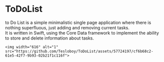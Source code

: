# ToDoList

<div id="header"
<h3>to Do List is a simple minimalistic single page application where there is nothing superfluous, just adding and removing current tasks.</h3>
  </div>
  <div id="header"
  <h3>It is written in Swift, using the Core Data framework to implement the ability to store and delete information about tasks.</h3>
    </div>

    <img width="616" alt="1" src="https://github.com/Tesloboy/ToDoList/assets/57724197/cf6b68c2-61e5-42f7-9b93-02b21f1c116f">
